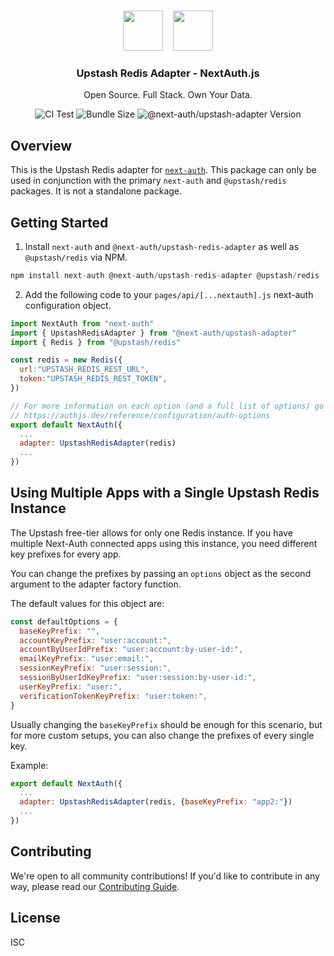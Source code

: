 <p align="center">
   <br/>
   <a href="https://authjs.dev" target="_blank"><img height="64px" src="https://authjs.dev/img/logo/logo-sm.png" /></a>&nbsp;&nbsp;&nbsp;&nbsp;<img height="64px" src="logo.svg" />
   <h3 align="center"><b>Upstash Redis Adapter</b> - NextAuth.js</h3>
   <p align="center">
   Open Source. Full Stack. Own Your Data.
   </p>
   <p align="center" style="align: center;">
      <img src="https://github.com/nextauthjs/next-auth/actions/workflows/release.yml/badge.svg?branch=main" alt="CI Test" />
      <img src="https://img.shields.io/bundlephobia/minzip/@next-auth/upstash-adapter" alt="Bundle Size"/>
      <img src="https://img.shields.io/npm/v/@next-auth/upstash-adapter" alt="@next-auth/upstash-adapter Version" />
   </p>
</p>

## Overview

This is the Upstash Redis adapter for [`next-auth`](https://authjs.dev). This package can only be used in conjunction with the primary `next-auth` and `@upstash/redis` packages. It is not a standalone package.

## Getting Started

1. Install `next-auth` and `@next-auth/upstash-redis-adapter` as well as `@upstash/redis` via NPM.

```js
npm install next-auth @next-auth/upstash-redis-adapter @upstash/redis
```

2. Add the following code to your `pages/api/[...nextauth].js` next-auth configuration object.

```js
import NextAuth from "next-auth"
import { UpstashRedisAdapter } from "@next-auth/upstash-adapter"
import { Redis } from "@upstash/redis"

const redis = new Redis({
  url:"UPSTASH_REDIS_REST_URL",
  token:"UPSTASH_REDIS_REST_TOKEN",
})

// For more information on each option (and a full list of options) go to
// https://authjs.dev/reference/configuration/auth-options
export default NextAuth({
  ...
  adapter: UpstashRedisAdapter(redis)
  ...
})
```

## Using Multiple Apps with a Single Upstash Redis Instance

The Upstash free-tier allows for only one Redis instance. If you have multiple Next-Auth connected apps using this instance, you need different key prefixes for every app.

You can change the prefixes by passing an `options` object as the second argument to the adapter factory function.

The default values for this object are:

```js
const defaultOptions = {
  baseKeyPrefix: "",
  accountKeyPrefix: "user:account:",
  accountByUserIdPrefix: "user:account:by-user-id:",
  emailKeyPrefix: "user:email:",
  sessionKeyPrefix: "user:session:",
  sessionByUserIdKeyPrefix: "user:session:by-user-id:",
  userKeyPrefix: "user:",
  verificationTokenKeyPrefix: "user:token:",
}
```

Usually changing the `baseKeyPrefix` should be enough for this scenario, but for more custom setups, you can also change the prefixes of every single key.

Example:

```js
export default NextAuth({
  ...
  adapter: UpstashRedisAdapter(redis, {baseKeyPrefix: "app2:"})
  ...
})
```

## Contributing

We're open to all community contributions! If you'd like to contribute in any way, please read our [Contributing Guide](https://github.com/nextauthjs/.github/blob/main/CONTRIBUTING.md).

## License

ISC
